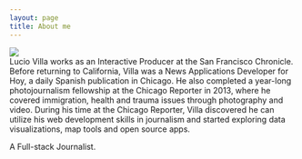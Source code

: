 ```yaml
---
layout: page
title: About me
---
```


<img style="margin: 0" src="http://luciovilla.com/assets/images/profile.jpg">
<br>
Lucio Villa works as an Interactive Producer at the San Francisco Chronicle. Before returning to California, Villa was a News Applications Developer for Hoy, a daily Spanish publication in Chicago. He also completed a year-long photojournalism fellowship at the Chicago Reporter in 2013, where he covered immigration, health and trauma issues through photography and video. During his time at the Chicago Reporter, Villa discovered he can utilize his web development skills in journalism and started exploring data visualizations, map tools and open source apps.

A Full-stack Journalist.
